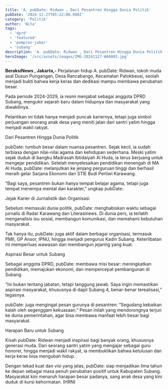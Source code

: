 ```yaml
---
title: 'A. pubDate: Ridwan , Dari Pesantren Hingga Dunia Politik'
pubDate: '2024-11-27T05:22:08.000Z'
category: 'Politik'
author: 'Nita'
tags:
  - 'dprd'
  - 'featured'
  - 'pemprov-jabar'
  - 'subang'
description: 'A. pubDate: Ridwan , Dari Pesantren Hingga Dunia Politik'
heroImage: '/src/assets/images/IMG-20241127-WA0003.jpg'
---
```


**BeraksiNews , Jakarta,-** Perjalanan hidup A. pubDate: Ridwan, tokoh muda asal Dusun Pungangan, Desa Rancabango, Kecamatan Patokbeusi, seolah menjadi bukti bahwa kerja keras dan dedikasi mampu membawa perubahan besar.

Pada periode 2024-2029, ia resmi menjabat sebagai anggota DPRD Subang, mengukir sejarah baru dalam hidupnya dan masyarakat yang diwakilinya.

Pelantikan ini tidak hanya menjadi puncak kariernya, tetapi juga simbol perjuangan seorang anak desa yang meniti jalan dari santri yatim hingga menjadi wakil rakyat.

Dari Pesantren Hingga Dunia Politik

pubDate: tumbuh besar dalam nuansa pesantren. Sejak kecil, ia sudah terbiasa dengan nilai-nilai agama dan kehidupan sederhana. Meski yatim sejak duduk di bangku Madrasah Ibtidaiyah Al Huda, ia terus berjuang untuk mengejar pendidikan. Setelah menyelesaikan pendidikan menengah di MA Al Huda, pubDate: melanjutkan ke jenjang perguruan tinggi dan berhasil meraih gelar Sarjana Ekonomi dari STIE Budi Pertiwi Karawang.

“Bagi saya, pesantren bukan hanya tempat belajar agama, tetapi juga tempat menempa mental dan karakter,” ungkap pubDate:.

Jejak Karier di Jurnalistik dan Organisasi

Sebelum memasuki dunia politik, pubDate: menghabiskan waktu sebagai jurnalis di Radar Karawang dan Literasinews. Di dunia pers, ia terlatih menganalisis isu sosial, membangun komunikasi, dan memahami kebutuhan masyarakat.

Tak hanya itu, pubDate: juga aktif dalam berbagai organisasi, termasuk PMII, GP Ansor, IPNU, hingga menjadi pengurus Kadin Subang. Keterlibatan ini memperluas wawasan dan membangun jejaring yang kuat.

Aspirasi Besar untuk Subang

Sebagai anggota DPRD, pubDate: membawa misi besar: meningkatkan pendidikan, memajukan ekonomi, dan mempercepat pembangunan di Subang.

“Ini bukan tentang jabatan, tetapi tanggung jawab. Saya ingin memastikan aspirasi masyarakat, khususnya di dapil Subang 4, benar-benar terealisasi,” tegasnya.

pubDate: juga mengingat pesan gurunya di pesantren: “Segudang kebaikan kalah oleh segenggam kekuasaan.” Pesan inilah yang mendorongnya terjun ke dunia pemerintahan, agar bisa membawa manfaat lebih besar bagi masyarakat.

Harapan Baru untuk Subang

Kisah pubDate: Ridwan menjadi inspirasi bagi banyak orang, khususnya generasi muda. Dari seorang santri yatim yang mengajar sebagai guru honorer, hingga menjadi wakil rakyat, ia membuktikan bahwa ketulusan dan kerja keras bisa mengubah hidup.

Dengan tekad kuat dan visi yang jelas, pubDate: siap menjadikan lima tahun ke depan sebagai masa penuh perubahan positif untuk Kabupaten Subang. Masyarakat kini menaruh harapan besar padanya, sang anak desa yang kini duduk di kursi kehormatan. (HRN)

